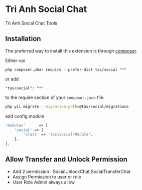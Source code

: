 Tri Anh Social Chat
===================
Tri Anh Social Chat Tools

Installation
------------

The preferred way to install this extension is through [composer](http://getcomposer.org/download/).

Either run

```
php composer.phar require --prefer-dist tas/social "*"
```

or add

```
"tas/social": "*"
```

to the require section of your `composer.json` file.


```bash
php yii migrate --migration-path=@tas/social/migrations
```

add config module

```php
'modules'      => [
    'social' => [
        'class' => 'tas\social\Module',
    ],
],
```


Allow Transfer and Unlock Permission
  -
  * Add 2 permission : SocialUnlockChat,SocialTransferChat
  * Assign Permission to user or role
  * User Role Admin always allow 